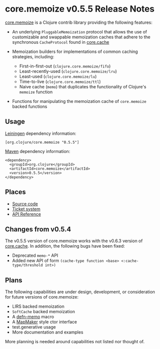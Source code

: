 core.memoize v0.5.5 Release Notes
=================================

[core.memoize](https://github.com/clojure/core.memoize) is a Clojure contrib library providing the following features:

* An underlying `PluggableMemoization` protocol that allows the use of customizable and swappable memoization caches that adhere to the synchronous `CacheProtocol` found in [core.cache](http://github.com/clojure/core.cache)

* Memoization builders for implementations of common caching strategies, including:
  - First-in-first-out (`clojure.core.memoize/fifo`)
  - Least-recently-used (`clojure.core.memoize/lru`)
  - Least-used (`clojure.core.memoize/lu`)
  - Time-to-live (`clojure.core.memoize/ttl`)
  - Naive cache (`memo`) that duplicates the functionality of Clojure's `memoize` function

* Functions for manipulating the memoization cache of `core.memoize` backed functions

Usage
-----

[Leiningen](https://github.com/technomancy/leiningen) dependency information:

    [org.clojure/core.memoize "0.5.5"]

[Maven](http://maven.apache.org/) dependency information:

    <dependency>
      <groupId>org.clojure</groupId>
      <artifactId>core.memoize</artifactId>
      <version>0.5.5</version>
    </dependency>

Places
------

* [Source code](https://github.com/clojure/core.memoize)
* [Ticket system](http://clojure.atlassian.net/browse/CMEMOIZE)
* [API Reference](https://clojure.github.com/core.memoize)

Changes from v0.5.4
-------------------

The v0.5.5 version of core.memoize works with the v0.6.3 version of [core.cache](http://github.com/clojure/core.cache/wiki).  In addition, the following bugs have been fixed:

  * Deprecated `memo-*` API
  * Added new API of form `(cache-type function <base> <:cache-type/threshold int>)`

Plans
-----

The following capabilities are under design, development, or consideration for future versions of core.memoize:

* LIRS backed memoization
* `SoftCache` backed memoization
* A [defn-memo](https://github.com/richhickey/clojure-contrib/blob/1c805bd0e515ea57028721ea54e6db4b0c791e20/src/main/clojure/clojure/contrib/def.clj#L143) macro
* A [MapMaker](http://google-collections.googlecode.com/svn/trunk/javadoc/com/google/common/collect/MapMaker.html) style ctor interface
* test.generative usage
* More documentation and examples

More planning is needed around capabilities not listed nor thought of.

